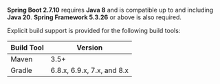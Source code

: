 **Spring Boot 2.7.10** requires **Java 8** and is compatible up to and including **Java 20**. **Spring Framework 5.3.26** or above is also required.

Explicit build support is provided for the following build tools:

| Build Tool | Version                    |
| ---------- | -------------------------- |
| Maven      | 3.5+                       |
| Gradle     | 6.8.x, 6.9.x, 7.x, and 8.x |
